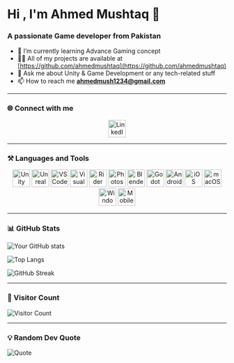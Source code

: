 # Hi , I'm Ahmed Mushtaq 👋

### A passionate Game developer from Pakistan

- 🌱 I’m currently learning Advance Gaming concept  
- 👨‍💻 All of my projects are available at [https://github.com/ahmedmushtaq](https://github.com/ahmedmushtaq)  
- 💬 Ask me about Unity & Game Development or any tech-related stuff  
- 📫 How to reach me **ahmedmush1234@gmail.com**

---

### 🌐 Connect with me

<p align="center">
  <a href="https://www.linkedin.com/in/ahmed-mushtaq-8462b6136/" target="_blank" title="LinkedIn">
    <img alt="LinkedIn" width="40px" src="https://cdn.jsdelivr.net/gh/devicons/devicon/icons/linkedin/linkedin-original.svg"/>
  </a>
</p>

---

### ⚒️ Languages and Tools

<p align="center">
  <a href="https://unity.com/" target="_blank" title="Unity"><img alt="Unity" width="40px" src="https://cdn.jsdelivr.net/gh/devicons/devicon/icons/unity/unity-original.svg"/></a>
  <a href="https://www.unrealengine.com/" target="_blank" title="Unreal Engine"><img alt="Unreal Engine" width="40px" src="https://cdn.jsdelivr.net/gh/devicons/devicon/icons/unrealengine/unrealengine-original.svg"/></a>
  <a href="https://code.visualstudio.com/" target="_blank" title="Visual Studio Code"><img alt="VS Code" width="40px" src="https://cdn.jsdelivr.net/gh/devicons/devicon/icons/vscode/vscode-original.svg"/></a>
  <a href="https://visualstudio.microsoft.com/" target="_blank" title="Visual Studio"><img alt="Visual Studio" width="40px" src="https://cdn.jsdelivr.net/gh/devicons/devicon/icons/visualstudio/visualstudio-plain.svg"/></a>
  <a href="https://www.jetbrains.com/rider/" target="_blank" title="JetBrains Rider"><img alt="Rider" width="40px" src="https://resources.jetbrains.com/storage/products/rider/img/meta/rider_logo_300x300.png"/></a>
  <a href="https://www.adobe.com/products/photoshop.html" target="_blank" title="Adobe Photoshop"><img alt="Photoshop" width="40px" src="https://cdn.jsdelivr.net/gh/devicons/devicon/icons/photoshop/photoshop-plain.svg"/></a>
  <a href="https://www.blender.org/" target="_blank" title="Blender"><img alt="Blender" width="40px" src="https://cdn.jsdelivr.net/gh/devicons/devicon/icons/blender/blender-original.svg"/></a>
  <a href="https://godotengine.org/" target="_blank" title="Godot"><img alt="Godot" width="40px" src="https://cdn.jsdelivr.net/gh/devicons/devicon/icons/godot/godot-original.svg"/></a>
  <a href="https://www.android.com/" target="_blank" title="Android"><img alt="Android" width="40px" src="https://cdn.jsdelivr.net/gh/devicons/devicon/icons/android/android-original.svg"/></a>
  <a href="https://www.apple.com/ios/" target="_blank" title="iOS"><img alt="iOS" width="40px" src="https://cdn.jsdelivr.net/gh/devicons/devicon/icons/apple/apple-original.svg"/></a>
  <a href="https://www.apple.com/macos/" target="_blank" title="macOS"><img alt="macOS" width="40px" src="https://cdn.jsdelivr.net/gh/devicons/devicon/icons/apple/apple-original.svg"/></a>
  <a href="https://www.microsoft.com/windows" target="_blank" title="Windows"><img alt="Windows" width="40px" src="https://cdn.jsdelivr.net/gh/devicons/devicon/icons/windows8/windows8-original.svg"/></a>
  <a href="#" target="_blank" title="Mobile"><img alt="Mobile" width="40px" src="https://cdn-icons-png.flaticon.com/512/15/15874.png"/></a>
</p>

---

### 📊 GitHub Stats

![Your GitHub stats](https://github-readme-stats.vercel.app/api?username=ahmedmushtaq&show_icons=true&theme=white)  

![Top Langs](https://github-readme-stats.vercel.app/api/top-langs/?username=ahmedmushtaq&layout=compact&theme=white)  

![GitHub Streak](https://github-readme-streak-stats.herokuapp.com/?user=ahmedmushtaq&theme=default)  

---

### 👀 Visitor Count

![Visitor Count](https://komarev.com/ghpvc/?username=ahmedmushtaq&label=Profile%20views&color=0e75b6&style=flat)

---

### 💡 Random Dev Quote

![Quote](https://quotes-github-readme.vercel.app/api?type=horizontal&theme=light)
